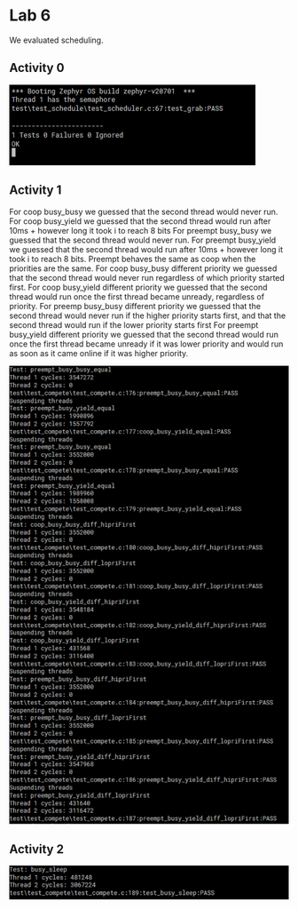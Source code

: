 # Lab 6
We evaluated scheduling.

## Activity 0

![alt](act0.png)

## Activity 1
For coop busy_busy we guessed that the second thread would never run. 
For coop busy_yield we guessed that the second thread would run after 10ms + however long it took i to reach 8 bits
For preempt busy_busy we guessed that the second thread would never run. 
For preempt busy_yield we guessed that the second thread would run after 10ms + however long it took i to reach 8 bits.
Preempt behaves the same as coop when the priorities are the same. 
For coop busy_busy different priority we guessed that the second thread would never run regardless of which priority started first.
For coop busy_yield different priority we guessed that the second thread would run once the first thread became unready, regardless of priority.
For preemp busy_busy different priority we guessed that the second thread would never run if the higher priority starts first, and that the second thread would run if the lower priority starts first
For preempt busy_yield different priority we guessed that the second thread would run once the first thread became unready if it was lower priority and would run as soon as it came online if it was higher priority.


![alt](act1.png)


## Activity 2

![alt](act2.png)
